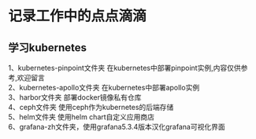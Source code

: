 # 记录工作中的点点滴滴
## 学习kubernetes
1、kubernetes-pinpoint文件夹 在kubernetes中部署pinpoint实例,内容仅供参考,欢迎留言 <br />
2、kubernetes-apollo文件夹 在kubernetes中部署apollo实例<br />
3、harbor文件夹 部署docker镜像私有仓库<br />
4、ceph文件夹 使用ceph作为kubernetes的后端存储<br />
5、helm文件夹 使用helm chart自定义应用商店<br />
6、grafana-zh文件夹，使用grafana5.3.4版本汉化grafana可视化界面

